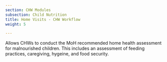 ```yaml
---
section: CHW Modules
subsection: Child Nutrition
title: Home Visits - CHW Workflow
weight: 5

---
```

Allows CHWs to conduct the MoH recommended home health assessment for malnourished children. This includes an assessment of feeding practices, caregiving, hygeine, and food security.